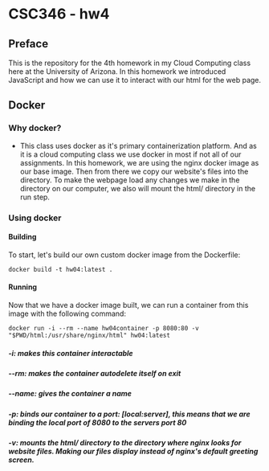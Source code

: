 # CSC346 - hw4

## Preface
This is the repository for the 4th homework in my Cloud Computing class here at the University of Arizona. In this homework we introduced JavaScript and how we can use it to interact with our html for the web page.

## Docker
### Why docker?
- This class uses docker as it's primary containerization platform. And as it is a cloud computing class we use docker in most if not all of our assignments. In this homework, we are using the nginx docker image as our base image. Then from there we copy our website's files into the directory. To make the webpage load any changes we make in the directory on our computer, we also will mount the html/ directory in the run step.

### Using docker 
#### Building
To start, let's build our own custom docker image from the Dockerfile:
    
    docker build -t hw04:latest .

#### Running
Now that we have a docker image built, we can run a container from this image with the following command:

    docker run -i --rm --name hw04container -p 8080:80 -v "$PWD/html:/usr/share/nginx/html" hw04:latest

##### -i: makes this container interactable
##### --rm: makes the container autodelete itself on exit
##### --name: gives the container a name
##### -p: binds our container to a port: [local:server], this means that we are binding the local port of 8080 to the servers port 80
##### -v: mounts the html/ directory to the directory where nginx looks for website files. Making our files display instead of nginx's default greeting screen.

